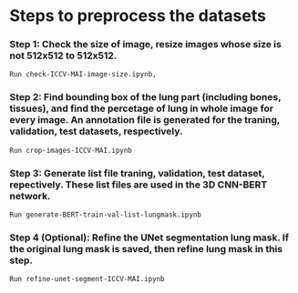 # Steps to preprocess the datasets 

### Step 1: Check the size of image, resize images whose size is not 512x512 to 512x512. 
    Run check-ICCV-MAI-image-size.ipynb, 
    
### Step 2: Find bounding box of the lung part (including bones, tissues), and find the percetage of lung in whole image for every image. An annotation file is generated for the traning, validation, test datasets, respectively.  
    Run crop-images-ICCV-MAI.ipynb 
    
### Step 3: Generate list file traning, validation, test dataset, repectively. These list files are used in the 3D CNN-BERT network. 
    Run generate-BERT-train-val-list-lungmask.ipynb
    
### Step 4 (Optional): Refine the UNet segmentation lung mask. If the original lung mask is saved, then refine lung mask in this step.   
    Run refine-unet-segment-ICCV-MAI.ipynb
    
    
    
    
    
    
